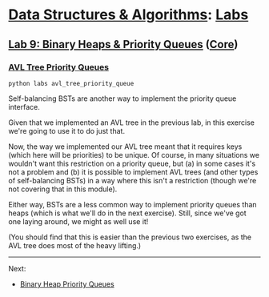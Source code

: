 # [Data Structures & Algorithms](https://github.com/bertie-wheen/dsa-2023-4/blob/trunk/README.md): [Labs](https://github.com/bertie-wheen/dsa-2023-4/blob/trunk/labs/README.md)

## [Lab 9: Binary Heaps & Priority Queues](https://github.com/bertie-wheen/dsa-2023-4/blob/trunk/labs/lab9/README.md) ([Core](https://github.com/bertie-wheen/dsa-2023-4/blob/trunk/labs/lab9/core/README.md))

### [AVL Tree Priority Queues](https://github.com/bertie-wheen/dsa-2023-4/blob/trunk/labs/lab9/core/avl_tree_priority_queue/README.md)
```shell
python labs avl_tree_priority_queue
```

Self-balancing BSTs are another way to implement the priority queue interface.

Given that we implemented an AVL tree in the previous lab, in this exercise we're going to use it to do just that.

Now, the way we implemented our AVL tree meant that it requires keys (which here will be priorities) to be unique. Of
course, in many situations we wouldn't want this restriction on a priority queue, but (a) in some cases it's not a
problem and (b) it is possible to implement AVL trees (and other types of self-balancing BSTs) in a way where this isn't
a restriction (though we're not covering that in this module).

Either way, BSTs are a less common way to implement priority queues than heaps (which is what we'll do in the next
exercise). Still, since we've got one laying around, we might as well use it!

(You should find that this is easier than the previous two exercises, as the AVL tree does most of the heavy lifting.)

---

Next:
- [Binary Heap Priority Queues](https://github.com/bertie-wheen/dsa-2023-4/blob/trunk/labs/lab9/core/binary_heap_priority_queue/README.md)
